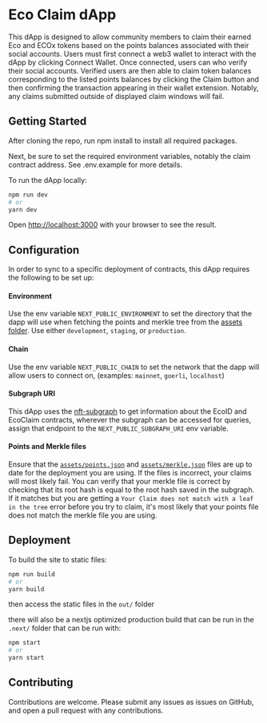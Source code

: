 # Eco Claim dApp
This dApp is designed to allow community members to claim their earned Eco and ECOx tokens based on the points balances associated with their social accounts.
Users must first connect a web3 wallet to interact with the dApp by clicking Connect Wallet.
Once connected, users can who verify their social accounts. Verified users are then able to claim token balances corresponding to the listed points balances by clicking the Claim button and then confirming the transaction appearing in their wallet extension. Notably, any claims submitted outside of displayed claim windows will fail. 

## Getting Started


After cloning the repo, run npm install to install all required packages. 

Next, be sure to set the required environment variables, notably the claim contract address. See .env.example for more details. 

To run the dApp locally: 

```bash
npm run dev
# or
yarn dev
```

Open [http://localhost:3000](http://localhost:3000) with your browser to see the result.

## Configuration
In order to sync to a specific deployment of contracts, this dApp requires the following to be set up:

#### Environment
Use the env variable `NEXT_PUBLIC_ENVIRONMENT` to set the directory that the dapp will use when fetching the points and merkle tree from the [assets folder](./assets/). Use either `development`, `staging`, or `production`.

#### Chain
Use the env variable `NEXT_PUBLIC_CHAIN` to set the network that the dapp will allow users to connect on, (examples: `mainnet`, `goerli`, `localhost`)

#### Subgraph URI
This dApp uses the [nft-subgraph](https://github.com/eco-association/nft-subgraph) to get information about the EcoID and EcoClaim contracts, wherever the subgraph can be accessed for queries, assign that endpoint to the `NEXT_PUBLIC_SUBGRAPH_URI` env variable.

#### Points and Merkle files
Ensure that the [`assets/points.json`](./assets/points.json) and [`assets/merkle.json`](./assets/merkle.json) files are up to date for the deployment you are using. If the files is incorrect, your claims will most likely fail. You can verify that your merkle file is correct by checking that its root hash is equal to the root hash saved in the subgraph. If it matches but you are getting a `Your Claim does not match with a leaf in the tree` error before you try to claim, it's most likely that your points file does not match the merkle file you are using.

## Deployment

To build the site to static files:
```bash
npm run build
# or 
yarn build
```

then access the static files in the `out/` folder

there will also be a nextjs optimized production build that can be run in the `.next/` folder that can be run with:
```bash
npm start
# or
yarn start
```
## Contributing
Contributions are welcome. Please submit any issues as issues on GitHub, and open a pull request with any contributions.
